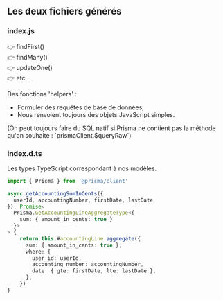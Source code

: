 ## Les deux fichiers générés

<div grid="~ cols-2 gap-6" class="relative">

<div class="pr-3 border-r">

### index.js

👉 findFirst()  
👉 findMany()  
👉 updateOne()  
👉 etc..

Des fonctions 'helpers' :
- Formuler des requêtes de base de données,
- Nous renvoient toujours des objets JavaScript simples.

<div class="text-sm mt-10">
(On peut toujours faire du SQL natif si Prisma ne contient pas la méthode qu'on souhaite : `prismaClient.$queryRaw`)
</div>

</div>
<div>

### index.d.ts

Les types TypeScript correspondant à nos modèles.

```typescript
import { Prisma } from '@prisma/client'

async getAccountingSumInCents({
  userId, accountingNumber, firstDate, lastDate
}): Promise<
  Prisma.GetAccountingLineAggregateType<{
    sum: { amount_in_cents: true }
  }>
> {
    return this.#accountingLine.aggregate({
      sum: { amount_in_cents: true },
      where: {
        user_id: userId,
        accounting_number: accountingNumber,
        date: { gte: firstDate, lte: lastDate },
      },
    })
}
```

</div>
</div>

<!--
#### Des POJOs, contrairement à d'autres ORMs qui ont tendance à renvoyer des instances de modèles.

### $queryRaw : Je l'ai utilisé pour une requête de recherche de texte pour enlever les caractères accentués via un plugin de Postgres...
#### Mais attention ici on perdra les vérifications de syntaxe.
-->
